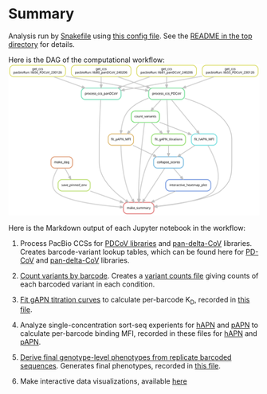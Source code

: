 # Summary

Analysis run by [Snakefile](../../Snakefile)
using [this config file](../../config.yaml).
See the [README in the top directory](../../README.md)
for details.

Here is the DAG of the computational workflow:
![dag.svg](dag.svg)

Here is the Markdown output of each Jupyter notebook in the
workflow:

1. Process PacBio CCSs for [PDCoV libraries](process_ccs_PDCoV.md) and [pan-delta-CoV](process_ccs_panDCoV.md) libraries. Creates barcode-variant lookup tables, which can be found here for [PD-CoV](../variants/codon_variant_table_PDCoV.csv) and [pan-delta-CoV](../variants/codon_variant_table_PDCoV.csv) libraries.

2. [Count variants by barcode](count_variants.md).
   Creates a [variant counts file](../counts/variant_counts.csv)
   giving counts of each barcoded variant in each condition.

3. [Fit gAPN titration curves](compute_gAPN_Kd.md) to calculate per-barcode K<sub>D</sub>, recorded in [this file](../binding_scores/gAPN_bc_binding.csv).

4. Analyze single-concentration sort-seq experients for [hAPN](compute_hAPN_meanF.md) and [pAPN](compute_pAPN_meanF.md) to calculate per-barcode binding MFI, recorded in these files for [hAPN](../binding_scores/hAPN_bc_binding.csv) and [pAPN](../binding_scores/pAPN_bc_binding.csv).

5. [Derive final genotype-level phenotypes from replicate barcoded sequences](collapse_scores.md).
   Generates final phenotypes, recorded in [this file](../final_variant_scores/final_variant_scores.csv).

6. Make interactive data visualizations, available [here](https://tstarrlab.github.io/PD-CoV-RBD_DMS/)